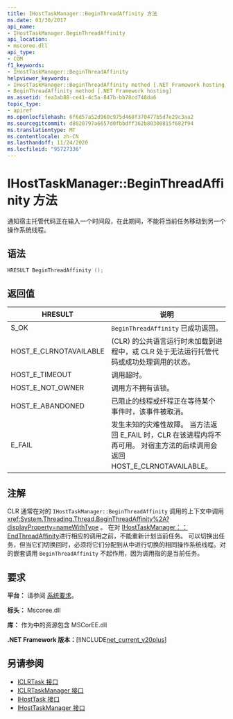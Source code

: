 ```yaml
---
title: IHostTaskManager::BeginThreadAffinity 方法
ms.date: 03/30/2017
api_name:
- IHostTaskManager.BeginThreadAffinity
api_location:
- mscoree.dll
api_type:
- COM
f1_keywords:
- IHostTaskManager::BeginThreadAffinity
helpviewer_keywords:
- IHostTaskManager::BeginThreadAffinity method [.NET Framework hosting]
- BeginThreadAffinity method [.NET Framework hosting]
ms.assetid: fea3ab88-ce41-4c5a-847b-bb78cd748da6
topic_type:
- apiref
ms.openlocfilehash: 6f6d57a52d960c975d468f370477b5d7e29c3aa2
ms.sourcegitcommit: d8020797a6657d0fbbdff362b80300815f682f94
ms.translationtype: MT
ms.contentlocale: zh-CN
ms.lasthandoff: 11/24/2020
ms.locfileid: "95727336"
---
```

# <a name="ihosttaskmanagerbeginthreadaffinity-method"></a>IHostTaskManager::BeginThreadAffinity 方法

通知宿主托管代码正在输入一个时间段，在此期间，不能将当前任务移动到另一个操作系统线程。  
  
## <a name="syntax"></a>语法  
  
```cpp  
HRESULT BeginThreadAffinity ();  
```  
  
## <a name="return-value"></a>返回值  
  
|HRESULT|说明|  
|-------------|-----------------|  
|S_OK|`BeginThreadAffinity` 已成功返回。|  
|HOST_E_CLRNOTAVAILABLE| (CLR) 的公共语言运行时未加载到进程中，或 CLR 处于无法运行托管代码或成功处理调用的状态。|  
|HOST_E_TIMEOUT|调用超时。|  
|HOST_E_NOT_OWNER|调用方不拥有该锁。|  
|HOST_E_ABANDONED|已阻止的线程或纤程正在等待某个事件时，该事件被取消。|  
|E_FAIL|发生未知的灾难性故障。 当方法返回 E_FAIL 时，CLR 在该进程内将不再可用。 对宿主方法的后续调用会返回 HOST_E_CLRNOTAVAILABLE。|  
  
## <a name="remarks"></a>注解  

 CLR 通常在对的 `IHostTaskManager::BeginThreadAffinity` 调用的上下文中调用 <xref:System.Threading.Thread.BeginThreadAffinity%2A?displayProperty=nameWithType> 。 在对 [IHostTaskManager：： EndThreadAffinity](ihosttaskmanager-endthreadaffinity-method.md)进行相应的调用之前，不能重新计划当前任务。 可以切换出任务，但当它们切换回时，必须将它们分配到从中进行切换的相同操作系统线程。对的嵌套调用 `BeginThreadAffinity` 不起作用，因为调用指的是当前任务。  
  
## <a name="requirements"></a>要求  

 **平台：** 请参阅 [系统要求](../../get-started/system-requirements.md)。  
  
 **标头：** Mscoree.dll  
  
 **库：** 作为中的资源包含 MSCorEE.dll  
  
 **.NET Framework 版本：**[!INCLUDE[net_current_v20plus](../../../../includes/net-current-v20plus-md.md)]  
  
## <a name="see-also"></a>另请参阅

- [ICLRTask 接口](iclrtask-interface.md)
- [ICLRTaskManager 接口](iclrtaskmanager-interface.md)
- [IHostTask 接口](ihosttask-interface.md)
- [IHostTaskManager 接口](ihosttaskmanager-interface.md)
